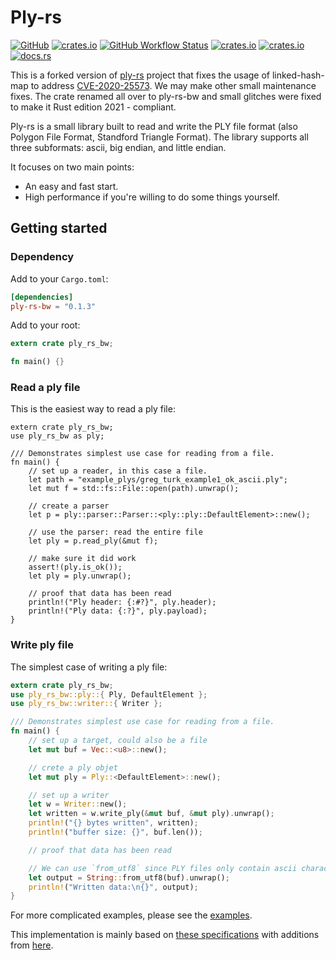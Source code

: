 # Ply-rs
[![GitHub](https://img.shields.io/badge/GitHub-777777)](https://github.com/bourumir-wyngs/ply-rs-bw)
[![crates.io](https://img.shields.io/crates/v/ply-rs.svg)](https://crates.io/crates/ply-rs-bw)
[![GitHub Workflow Status](https://img.shields.io/github/actions/workflow/status/bourumir-wyngs/ply-rs/rust.yml)](https://github.com/bourumir-wyngs/ply-rs-bw/actions)
[![crates.io](https://img.shields.io/crates/l/ply-rs.svg)](https://crates.io/crates/ply-rs-bw)
[![crates.io](https://img.shields.io/crates/d/ply-rs.svg)](https://crates.io/crates/ply-rs-bw)
[![docs.rs](https://docs.rs/ply-rs/badge.svg)](https://docs.rs/ply-rs)

This is a forked version of [ply-rs](https://github.com/Fluci/ply-rs) project that fixes the usage of 
linked-hash-map to address [CVE-2020-25573](https://nvd.nist.gov/vuln/detail/CVE-2020-25573). We may make other small maintenance fixes. The crate renamed all over to ply-rs-bw
and small glitches were fixed to make it Rust edition 2021 - compliant.

Ply-rs is a small library built to read and write the PLY file format (also Polygon File Format, Standford Triangle Format). The library supports all three subformats: ascii, big endian, and little endian.

It focuses on two main points:

- An easy and fast start.
- High performance if you're willing to do some things yourself.

## Getting started

### Dependency

Add to your `Cargo.toml`:

```toml
[dependencies]
ply-rs-bw = "0.1.3"
```

Add to your root:

```rust
extern crate ply_rs_bw;

fn main() {}
```

### Read a ply file

This is the easiest way to read a ply file:

```rust,no_run
extern crate ply_rs_bw;
use ply_rs_bw as ply;

/// Demonstrates simplest use case for reading from a file.
fn main() {
    // set up a reader, in this case a file.
    let path = "example_plys/greg_turk_example1_ok_ascii.ply";
    let mut f = std::fs::File::open(path).unwrap();

    // create a parser
    let p = ply::parser::Parser::<ply::ply::DefaultElement>::new();

    // use the parser: read the entire file
    let ply = p.read_ply(&mut f);

    // make sure it did work
    assert!(ply.is_ok());
    let ply = ply.unwrap();

    // proof that data has been read
    println!("Ply header: {:#?}", ply.header);
    println!("Ply data: {:?}", ply.payload);
}

```

### Write ply file

The simplest case of writing a ply file:

```rust
extern crate ply_rs_bw;
use ply_rs_bw::ply::{ Ply, DefaultElement };
use ply_rs_bw::writer::{ Writer };

/// Demonstrates simplest use case for reading from a file.
fn main() {
    // set up a target, could also be a file
    let mut buf = Vec::<u8>::new();

    // crete a ply objet
    let mut ply = Ply::<DefaultElement>::new();

    // set up a writer
    let w = Writer::new();
    let written = w.write_ply(&mut buf, &mut ply).unwrap();
    println!("{} bytes written", written);
    println!("buffer size: {}", buf.len());

    // proof that data has been read

    // We can use `from_utf8` since PLY files only contain ascii characters
    let output = String::from_utf8(buf).unwrap();
    println!("Written data:\n{}", output);
}
```

For more complicated examples, please see the [examples](examples/).

This implementation is mainly based on [these specifications](http://paulbourke.net/dataformats/ply/) with additions from [here](https://people.sc.fsu.edu/%7Ejburkardt/data/ply/ply.txt).
